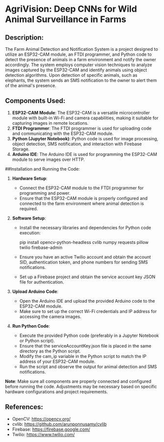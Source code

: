 # AgriVision: Deep CNNs for Wild Animal Surveillance in Farms

## Description:
The Farm Animal Detection and Notification System is a project designed to utilize an ESP32-CAM module, an FTDI programmer, and Python code to detect the presence of animals in a farm environment and notify the owner accordingly. The system employs computer vision techniques to analyze images captured by the ESP32-CAM and identify animals using object detection algorithms. Upon detection of specific animals, such as elephants, the system sends an SMS notification to the owner to alert them of the animal's presence.

## Components Used:
1. **ESP32-CAM Module**: The ESP32-CAM is a versatile microcontroller module with built-in Wi-Fi and camera capabilities, making it suitable for capturing images in remote locations.
2. **FTDI Programmer**: The FTDI programmer is used for uploading code and communicating with the ESP32-CAM module.
3. **Python (Jupyter Notebook)**: Python code is used for image processing, object detection, SMS notification, and interaction with Firebase Storage.
4. **Arduino IDE**: The Arduino IDE is used for programming the ESP32-CAM module to serve images over HTTP.

##Installation and Running the Code:
1. **Hardware Setup**:
   - Connect the ESP32-CAM module to the FTDI programmer for programming and power.
   - Ensure that the ESP32-CAM module is properly configured and connected to the farm environment where animal detection is required.

2. **Software Setup**:
   - Install the necessary libraries and dependencies for Python code execution:
     
     pip install opencv-python-headless cvlib numpy requests pillow twilio firebase-admin
     
   - Ensure you have an active Twilio account and obtain the account SID, authentication token, and phone numbers for sending SMS notifications.
   - Set up a Firebase project and obtain the service account key JSON file for authentication.

3. **Upload Arduino Code**:
   - Open the Arduino IDE and upload the provided Arduino code to the ESP32-CAM module.
   - Make sure to set up the correct Wi-Fi credentials and IP address for accessing the camera images.

4. **Run Python Code**:
   - Execute the provided Python code (preferably in a Jupyter Notebook or Python script).
   - Ensure that the serviceAccountKey.json file is placed in the same directory as the Python script.
   - Modify the cam_ip variable in the Python script to match the IP address of your ESP32-CAM module.
   - Run the script and observe the output for animal detection and SMS notifications.

**Note**: Make sure all components are properly connected and configured before running the code. Adjustments may be necessary based on specific hardware configurations and project requirements.

## References:
- OpenCV: https://opencv.org/
- cvlib: https://github.com/arunponnusamy/cvlib
- Firebase: https://firebase.google.com/
- Twilio: https://www.twilio.com/
